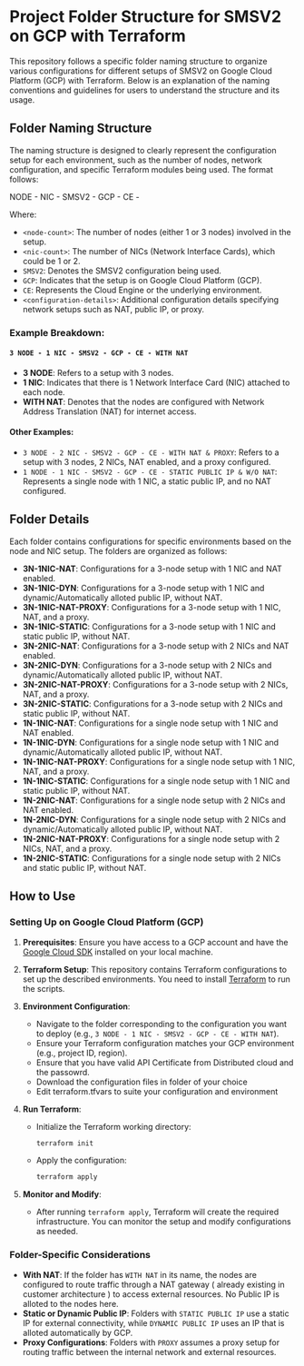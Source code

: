 # Project Folder Structure for SMSV2 on GCP with Terraform

This repository follows a specific folder naming structure to organize various configurations for different setups of SMSV2 on Google Cloud Platform (GCP) with Terraform. Below is an explanation of the naming conventions and guidelines for users to understand the structure and its usage.

## Folder Naming Structure

The naming structure is designed to clearly represent the configuration setup for each environment, such as the number of nodes, network configuration, and specific Terraform modules being used. The format follows:

<node-count> NODE - <nic-count> NIC - SMSV2 - GCP - CE - <configuration-details>


Where:
- `<node-count>`: The number of nodes (either 1 or 3 nodes) involved in the setup.
- `<nic-count>`: The number of NICs (Network Interface Cards), which could be 1 or 2.
- `SMSV2`: Denotes the SMSV2 configuration being used.
- `GCP`: Indicates that the setup is on Google Cloud Platform (GCP).
- `CE`: Represents the Cloud Engine or the underlying environment.
- `<configuration-details>`: Additional configuration details specifying network setups such as NAT, public IP, or proxy.

### Example Breakdown:

#### `3 NODE - 1 NIC - SMSV2 - GCP - CE - WITH NAT`

- **3 NODE**: Refers to a setup with 3 nodes.
- **1 NIC**: Indicates that there is 1 Network Interface Card (NIC) attached to each node.
- **WITH NAT**: Denotes that the nodes are configured with Network Address Translation (NAT) for internet access.

#### Other Examples:

- `3 NODE - 2 NIC - SMSV2 - GCP - CE - WITH NAT & PROXY`: Refers to a setup with 3 nodes, 2 NICs, NAT enabled, and a proxy configured.
- `1 NODE - 1 NIC - SMSV2 - GCP - CE - STATIC PUBLIC IP & W/O NAT`: Represents a single node with 1 NIC, a static public IP, and no NAT configured.

## Folder Details

Each folder contains configurations for specific environments based on the node and NIC setup. The folders are organized as follows:

- **3N-1NIC-NAT**: Configurations for a 3-node setup with 1 NIC and NAT enabled.
- **3N-1NIC-DYN**: Configurations for a 3-node setup with 1 NIC and dynamic/Automatically alloted public IP, without NAT.
- **3N-1NIC-NAT-PROXY**: Configurations for a 3-node setup with 1 NIC, NAT, and a proxy.
- **3N-1NIC-STATIC**: Configurations for a 3-node setup with 1 NIC and static public IP, without NAT.
- **3N-2NIC-NAT**: Configurations for a 3-node setup with 2 NICs and NAT enabled.
- **3N-2NIC-DYN**: Configurations for a 3-node setup with 2 NICs and dynamic/Automatically alloted  public IP, without NAT.
- **3N-2NIC-NAT-PROXY**: Configurations for a 3-node setup with 2 NICs, NAT, and a proxy.
- **3N-2NIC-STATIC**: Configurations for a 3-node setup with 2 NICs and static public IP, without NAT.
- **1N-1NIC-NAT**: Configurations for a single node setup with 1 NIC and NAT enabled.
- **1N-1NIC-DYN**: Configurations for a single node setup with 1 NIC and dynamic/Automatically alloted  public IP, without NAT.
- **1N-1NIC-NAT-PROXY**: Configurations for a single node setup with 1 NIC, NAT, and a proxy.
- **1N-1NIC-STATIC**: Configurations for a single node setup with 1 NIC and static public IP, without NAT.
- **1N-2NIC-NAT**: Configurations for a single node setup with 2 NICs and NAT enabled.
- **1N-2NIC-DYN**: Configurations for a single node setup with 2 NICs and dynamic/Automatically alloted  public IP, without NAT.
- **1N-2NIC-NAT-PROXY**: Configurations for a single node setup with 2 NICs, NAT, and a proxy.
- **1N-2NIC-STATIC**: Configurations for a single node setup with 2 NICs and static public IP, without NAT.


## How to Use

### Setting Up on Google Cloud Platform (GCP)

1. **Prerequisites**: Ensure you have access to a GCP account and have the [Google Cloud SDK](https://cloud.google.com/sdk) installed on your local machine.
   
2. **Terraform Setup**: This repository contains Terraform configurations to set up the described environments. You need to install [Terraform](https://www.terraform.io/downloads.html) to run the scripts.

3. **Environment Configuration**:
   - Navigate to the folder corresponding to the configuration you want to deploy (e.g., `3 NODE - 1 NIC - SMSV2 - GCP - CE - WITH NAT`).
   - Ensure your Terraform configuration matches your GCP environment (e.g., project ID, region).
   - Ensure that you have valid API Certificate from Distributed cloud and the passowrd.
   - Download the configuration files in folder of your choice
   - Edit terraform.tfvars to suite your configuration and environment 

4. **Run Terraform**:
   - Initialize the Terraform working directory:
     ```bash
     terraform init
     ```
   - Apply the configuration:
     ```bash
     terraform apply
     ```

5. **Monitor and Modify**:
   - After running `terraform apply`, Terraform will create the required infrastructure. You can monitor the setup and modify configurations as needed.

### Folder-Specific Considerations

- **With NAT**: If the folder has `WITH NAT` in its name, the nodes are configured to route traffic through a NAT gateway ( already existing in customer architecture ) to access external resources. No Public IP is alloted to the nodes here.
- **Static or Dynamic Public IP**: Folders with `STATIC PUBLIC IP` use a static IP for external connectivity, while `DYNAMIC PUBLIC IP` uses an IP that is alloted automatically by GCP.
- **Proxy Configurations**: Folders with `PROXY` assumes a proxy setup for routing traffic between the internal network and external resources.  

